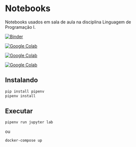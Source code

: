 # Notebooks

Notebooks usados em sala de aula na disciplina Linguagem de Programação I.

[![Binder](https://mybinder.org/badge.svg)](https://mybinder.org/v2/gh/catolicasc-joinville/lp1-notebooks/master)

[![Google Colab](https://img.shields.io/badge/launch_google_colab-introducao_python-yellow.svg)](https://colab.research.google.com/github/catolicasc-joinville/lp1-notebooks/blob/master/python/1-IntroducaoPython.ipynb)

[![Google Colab](https://img.shields.io/badge/launch_google_colab-orientacao_a_objetos_em_python-yellow.svg)](https://colab.research.google.com/github/catolicasc-joinville/lp1-notebooks/blob/master/python/2-ProgramacaoOrientadaAObjetos.ipynb)

[![Google Colab](https://img.shields.io/badge/launch_google_colab-padroes_de_projetos_em_python-yellow.svg)](https://colab.research.google.com/github/catolicasc-joinville/lp1-notebooks/blob/master/python/3-PadroesDeProjeto.ipynb)

## Instalando

```sh
pip install pipenv
pipenv install
```

## Executar

```sh
pipenv run jupyter lab
```

ou

```sh
docker-compose up
```
